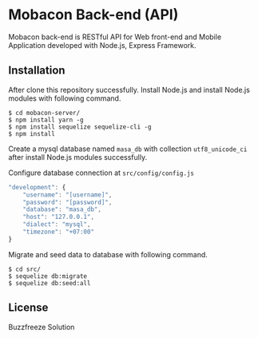 # Mobacon Back-end (API)

Mobacon back-end is RESTful API for Web front-end and Mobile Application developed with Node.js, Express Framework.

## Installation
After clone this repository successfully. Install Node.js and install Node.js modules with following command.
	
	$ cd mobacon-server/
	$ npm install yarn -g
	$ npm install sequelize sequelize-cli -g
	$ npm install

Create a mysql database named `masa_db` with collection `utf8_unicode_ci` after install Node.js modules successfully.

Configure database connection at `src/config/config.js`

```javascript
"development": {
	"username": "[username]",
	"password": "[password]",
	"database": "masa_db",
	"host": "127.0.0.1",
	"dialect": "mysql",
	"timezone": "+07:00"
}
```

Migrate and seed data to database with following command.
 
	$ cd src/
	$ sequelize db:migrate
	$ sequelize db:seed:all

## License
Buzzfreeze Solution
